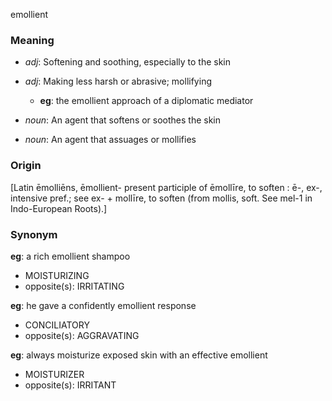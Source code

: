 emollient
### Meaning
+ _adj_: Softening and soothing, especially to the skin
+ _adj_: Making less harsh or abrasive; mollifying
	+ __eg__: the emollient approach of a diplomatic mediator

+ _noun_: An agent that softens or soothes the skin
+ _noun_: An agent that assuages or mollifies

### Origin

[Latin ēmolliēns, ēmollient- present participle of ēmollīre, to soften : ē-, ex-, intensive pref.; see ex- + mollīre, to soften (from mollis, soft. See mel-1 in Indo-European Roots).]

### Synonym

__eg__: a rich emollient shampoo

+ MOISTURIZING
+ opposite(s): IRRITATING

__eg__: he gave a confidently emollient response

+ CONCILIATORY
+ opposite(s): AGGRAVATING

__eg__: always moisturize exposed skin with an effective emollient

+ MOISTURIZER
+ opposite(s): IRRITANT


